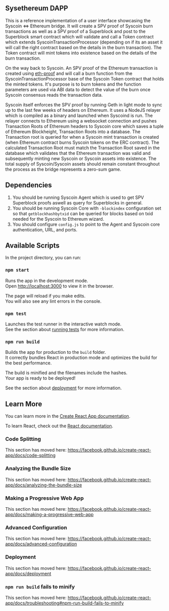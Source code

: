 ## Sysethereum DAPP
This is a reference implementation of a user interface showcasing the Syscoin <=> Ethereum bridge. It will create a SPV proof of Syscoin burn transactions as well as a SPV proof of a Superblock and post to the Superblock smart contract which will validate and call a Token contract which extends SyscoinTransactionProcessor (depending on if its an asset it will call the right contract based on the details in the burn transaction). The Token contract will mint tokens into existence based on the details of the burn transaction.

On the way back to Syscoin. An SPV proof of the Ethereum transaction is created using [eth-proof](http://github.com/syscoin/eth-proof) and will call a burn function from the SyscoinTransactionProcessor base of the Syscoin Token contract that holds the minted tokens. It's purpose is to burn tokens and the function parameters are used via ABI data to detect the value of the burn once Syscoin consensus reads the transaction data.

Syscoin itself enforces the SPV proof by running Geth in light mode to sync up to the last few weeks of headers on Ethereum. It uses a NodeJS relayer which is compiled as a binary and launched when Syscoind is run. The relayer connects to Ethereum using a websocket connection and pushes Transaction Roots of Ethereum headers to Syscoin core which saves a tuple of Ethereum Blockheight, Transaction Roots into a database. The Transaction root is queried for when a Syscoin mint transaction is created (when Ethereum contract burns Syscoin tokens on the ERC contract). The calculated Transaction Root must match the Transaction Root saved in the database which validates that the Ethereum transaction was valid and subsequently minting new Syscoin or Syscoin assets into existence. The total supply of Syscoin/Syscoin assets should remain constant throughout the process as the bridge represents a zero-sum game.

## Dependencies

1) You should be running Syscoin Agent which is used to get SPV Superblock proofs aswell as query for Superblocks in general. 
2) You should be running Syscoin Core with `-blockindex` configuration set so that `getblockhashbytxid` can be queried for blocks based on txid needed for the Syscoin to Ethereum wizard.
3) You should configure `config.js` to point to the Agent and Syscoin core authentication, URL, and ports.

## Available Scripts

In the project directory, you can run:

### `npm start`

Runs the app in the development mode.<br>
Open [http://localhost:3000](http://localhost:3000) to view it in the browser.

The page will reload if you make edits.<br>
You will also see any lint errors in the console.

### `npm test`

Launches the test runner in the interactive watch mode.<br>
See the section about [running tests](https://facebook.github.io/create-react-app/docs/running-tests) for more information.

### `npm run build`

Builds the app for production to the `build` folder.<br>
It correctly bundles React in production mode and optimizes the build for the best performance.

The build is minified and the filenames include the hashes.<br>
Your app is ready to be deployed!

See the section about [deployment](https://facebook.github.io/create-react-app/docs/deployment) for more information.


## Learn More

You can learn more in the [Create React App documentation](https://facebook.github.io/create-react-app/docs/getting-started).

To learn React, check out the [React documentation](https://reactjs.org/).

### Code Splitting

This section has moved here: https://facebook.github.io/create-react-app/docs/code-splitting

### Analyzing the Bundle Size

This section has moved here: https://facebook.github.io/create-react-app/docs/analyzing-the-bundle-size

### Making a Progressive Web App

This section has moved here: https://facebook.github.io/create-react-app/docs/making-a-progressive-web-app

### Advanced Configuration

This section has moved here: https://facebook.github.io/create-react-app/docs/advanced-configuration

### Deployment

This section has moved here: https://facebook.github.io/create-react-app/docs/deployment

### `npm run build` fails to minify

This section has moved here: https://facebook.github.io/create-react-app/docs/troubleshooting#npm-run-build-fails-to-minify

